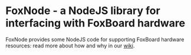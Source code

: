 FoxNode - a NodeJS library for interfacing with FoxBoard hardware
=================================================================

FoxNode provides some NodeJS code for supporting FoxBoard hardware resources: read more about how and why in our [wiki](/ant9000/FoxNode/wiki/).
